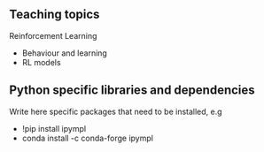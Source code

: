 ## Teaching topics

Reinforcement Learning
- Behaviour and learning
- RL models

## Python specific libraries and dependencies
Write here specific packages that need to be installed, e.g
- !pip install ipympl
- conda install -c conda-forge ipympl

